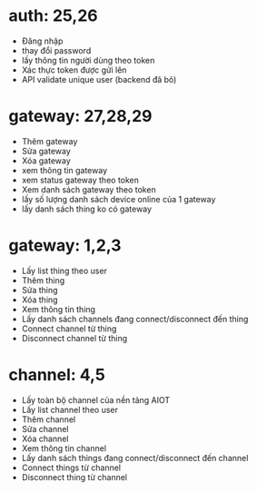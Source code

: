 # auth: 25,26 
- Đăng nhập
- thay đổi password
- lấy thông tin người dùng theo token
- Xác thực token được gửi lên
- API validate unique user (backend đã bỏ)

# gateway: 27,28,29
- Thêm gateway
- Sửa gateway
- Xóa gateway
- xem thông tin gateway
- xem status gateway theo token
- Xem danh sách gateway theo token
- lấy số lượng danh sách device online của 1 gateway
- lấy danh sách thing ko có gateway

# gateway: 1,2,3
- Lấy list thing theo user
- Thêm thing
- Sửa thing
- Xóa thing
- Xem thông tin thing
- Lấy danh sách channels đang connect/disconnect đến thing
- Connect channel từ thing
- Disconnect channel từ thing

# channel: 4,5
- Lấy toàn bộ channel của nền tảng AIOT
- Lấy list channel theo user
- Thêm channel
- Sửa channel
- Xóa channel
- Xem thông tin channel
- Lấy danh sách things đang connect/disconnect đến channel
- Connect things từ channel
- Disconnect thing từ channel






















































